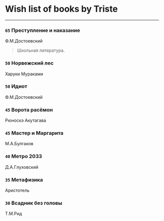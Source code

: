 # Wish list of books by Triste
---

### `65` Преступление и наказание
Ф.М.Достоевский
> Школьная литература.

### `50` Норвежский лес
Харуки Мураками

### `50` Идиот
Ф.М.Достоевский

### `45` Ворота расёмон
Рюноскэ Акутагава

### `45` Мастер и Маргарита
М.А.Булгаков

### `40` Метро 2033
Д.А.Глуховский

### `35` Метафизика
Аристотель

### `30` Всадник без головы
Т.М.Рид

